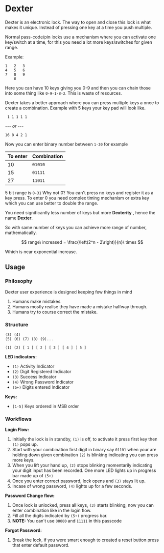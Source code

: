 # Dexter

Dexter is an electronic lock. The way to open and close this lock is what makes it unique. Instead of pressing one key at a time you push multiple.

Normal pass-code/pin locks use a mechanism where you can activate one key/switch at a time, for this you need a lot more keys/switches for given range.

Example:

```
1   2   3
4   5   6
7   8   9
    0
```

Here you can have 10 keys giving you 0-9 and then you can chain those into some thing like `0-9-1-8-2`. This is waste of resources.

Dexter takes a better approach where you can press multiple keys a once to create a combination. Example with 5 keys your key pad will look like.

```
 1 1 1 1 1
```

_--- or ---_

```
16 8 4 2 1
```

Now you can enter binary number between `1-30` for example

| To enter | Combination |
| -------- | ----------- |
| 10       | `01010`     |
| 15       | `01111`     |
| 27       | `11011`     |

5 bit range is `0-31` Why not 0? You can't press no keys and register it as a key press. To enter 0 you need complex timing mechanism or extra key which you can use better to double the range.

You need significantly less number of keys but more **Dexterity** , hence the name **Dexter**.

So with same number of keys you can achieve more range of number, mathematically.

$$
range\ increased = \frac{\left(2^n - 2\right)}{n}\ times
$$

Which is near exponential increase.

## Usage

### Philosophy

Dexter user experience is designed keeping few things in mind

1. Humans make mistakes.
2. Humans mostly realise they have made a mistake halfway through.
3. Humans try to course correct the mistake.

### Structure

```
(3) (4)
(5) (6) (7) (8) (9)...

(1) (2) [ 1 ] [ 2 ] [ 3 ] [ 4 ] [ 5 ]
```

**LED indicators:**

- `(1)` Activity Indicator
- `(2)` Digit Registered Indicator
- `(3)` Success Indicator
- `(4)` Wrong Password Indicator
- `(5+)` Digits entered Indicator

**Keys:**

- `[1-5]` Keys ordered in MSB order

### Workflows

**Login Flow:**

1. Initially the lock is in standby, `(1)` is off, to activate it press first key then `(1)` pops up.
2. Start with your combination first digit in binary say `01101` when your are holding down given combination `(2)` is blinking indicating you can press more keys.
3. When you lift your hand up, `(2)` stops blinking momentarily indicating your digit input has been recorded. One more LED lights up in progress bar made up of `(5+)`
4. Once you enter correct password, lock opens and `(3)` stays lit up.
5. Incase of wrong password, `(4)` lights up for a few seconds.

**Password Change flow:**

1. Once lock is unlocked, press all keys, `(3)` starts blinking, now you can enter combination like in the login flow.
2. Fill all the digits indicated by `(5+)` progress bar.
3. **NOTE:** You can't use `00000` and `11111` in this passcode

**Forgot Password:**
1. Break the lock, if you were smart enough to created a reset button press that enter default password.
